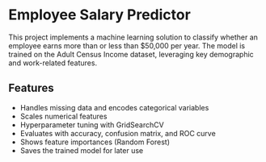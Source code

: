 # Employee Salary Predictor

This project implements a machine learning solution to classify whether an employee earns more than or less than $50,000 per year. The model is trained on the Adult Census Income dataset, leveraging key demographic and work-related features.

## Features
- Handles missing data and encodes categorical variables
- Scales numerical features
- Hyperparameter tuning with GridSearchCV
- Evaluates with accuracy, confusion matrix, and ROC curve
- Shows feature importances (Random Forest)
- Saves the trained model for later use
